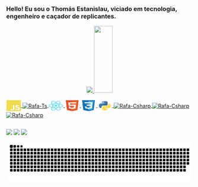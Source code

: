 ### Hello! Eu sou o Thomás Estanislau, viciado em tecnologia, engenheiro e caçador de replicantes.

<div align="center">
  <a href="https://github.com/thomasestanislau">
  <img height="180em" src="https://github-readme-stats.vercel.app/api?username=thomasestanislau&show_icons=true&theme=ocean_dark&include_all_commits=true&count_private=true"/>
  <img height="180em" width="50em"src="https://github-readme-stats.vercel.app/api/top-langs/?username=thomasestanislau&layout=compact&langs_count=7&theme=ocean_dark"/>
</div>
<div style="display: inline_block"><br>
  <img align="center" alt="Rafa-Js" height="30" width="40" src="https://raw.githubusercontent.com/devicons/devicon/master/icons/javascript/javascript-plain.svg">
  <img align="center" alt="Rafa-Ts" height="30" width="40" src="https://img.shields.io/badge/Node.js-43853D?style=for-the-badge&logo=node.js&logoColor=white">
  <img align="center" alt="Rafa-React" height="30" width="40" src="https://raw.githubusercontent.com/devicons/devicon/master/icons/react/react-original.svg">
  <img align="center" alt="Rafa-HTML" height="30" width="40" src="https://raw.githubusercontent.com/devicons/devicon/master/icons/html5/html5-original.svg">
  <img align="center" alt="Rafa-CSS" height="30" width="40" src="https://raw.githubusercontent.com/devicons/devicon/master/icons/css3/css3-original.svg">
  <img align="center" alt="Rafa-Python" height="30" width="40" src="https://raw.githubusercontent.com/devicons/devicon/master/icons/python/python-original.svg">
  <img align="center" alt="Rafa-Csharp" height="30" width="40" src="https://img.shields.io/badge/PHP-777BB4?style=for-the-badge&logo=php&logoColor=white">
  <img align="center" alt="Rafa-Csharp" height="30" width="40" src="https://img.shields.io/badge/Unity-100000?style=for-the-badge&logo=unity&logoColor=white">
  <img align="center" alt="Rafa-Csharp" height="30" width="40" src="https://img.shields.io/badge/SAP-0FAAFF?style=for-the-badge&logo=sap&logoColor=white">
</div>
  
  ##

<div>
 <a href = "mailto:barrosthomas91@gmail.com"><img src="https://img.shields.io/badge/-Gmail-%23333?style=for-the-badge&logo=gmail&logoColor=white" target="_blank"></a>
 <a href="https://www.linkedin.com/in/thomasestanislau" target="_blank"><img src="https://img.shields.io/badge/-LinkedIn-%230077B5?style=for-the-badge&logo=linkedin&logoColor=white" target="_blank"></a> 
 <a href="https://instagram.com/thomasestanislau" target="_blank"><img src="https://img.shields.io/badge/-Instagram-%23E4405F?style=for-the-badge&logo=instagram&logoColor=white" target="_blank"></a>
  
   ![Snake animation](https://github.com/thomasestanislau/thomasestanislau/blob/output/github-contribution-grid-snake.svg)
  
</div>
